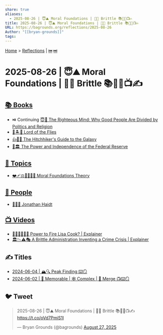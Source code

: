 ```yaml
---
share: true
aliases:
  - 2025-08-26 | 😇⛰️ Moral Foundations | ⛓️‍💥 Brittle 📚🌌👥📺✍️
title: 2025-08-26 | 😇⛰️ Moral Foundations | ⛓️‍💥 Brittle 📚🌌👥📺✍️
URL: https://bagrounds.org/reflections/2025-08-26
Author: "[[bryan-grounds]]"
tags:
---
```

[Home](../index.md) > [Reflections](./index.md) | [⏮️](./2025-08-25.md) [⏭️](./2025-08-27.md)  
# 2025-08-26 | 😇⛰️ Moral Foundations | ⛓️‍💥 Brittle 📚🌌👥📺✍️  
## [📚 Books](../books/index.md)  
- ⏯️ Continuing [😇🧠 The Righteous Mind: Why Good People Are Divided by Politics and Religion](../books/the-righteous-mind.md)  
- [👦🏝️🐷 Lord of the Flies](../books/lord-of-the-flies.md)  
- [👍🦮🌌 The Hitchhiker's Guide to the Galaxy](../books/the-hitchhikers-guide-to-the-galaxy.md)  
- [💪🏛️ The Power and Independence of the Federal Reserve](../books/the-power-and-independence-of-the-federal-reserve.md)  
  
## [🌌 Topics](../topics/index.md)  
- [❤️‍🩹⚖️🤝👑😇🗽 Moral Foundations Theory](../topics/moral-foundations-theory.md)  
  
## [👥 People](../people/index.md)  
- [🧠🤝🐘 Jonathan Haidt](../people/jonathan-haidt.md)  
  
## [📺 Videos](../videos/index.md)  
- [👨‍⚖️🚫👩🏿‍💼 Power to Fire Lisa Cook? | Explainer](../videos/does-trump-have-the-power-to-fire-lisa-cook-explainer.md)  
- [🏛️📉⚠️🎭 A Brittle Administration Inventing a Crime Crisis | Explainer](../videos/a-brittle-administration-inventing-a-crime-crisis-explainer.md)  
  
## ✍️ Titles  
- [2024-06-04 | 🏔️🔍 Peak Finding ⌨️🪞](./2024-06-04.md)  
- [2024-06-02 | 🧠 Memorable | 🕸️ Complex | 🔀 Merge 📺⌨️🪞](./2024-06-02.md)  
  
## 🐦 Tweet  
<blockquote class="twitter-tweet" data-theme="dark"><p lang="en" dir="ltr">2025-08-26 | 😇⛰️ Moral Foundations | ⛓️‍💥 Brittle 📚🌌👥📺✍️<a href="https://t.co/oVd7PmiS1I">https://t.co/oVd7PmiS1I</a></p>&mdash; Bryan Grounds (@bagrounds) <a href="https://twitter.com/bagrounds/status/1960727867052188125?ref_src=twsrc%5Etfw">August 27, 2025</a></blockquote> <script async src="https://platform.twitter.com/widgets.js" charset="utf-8"></script>